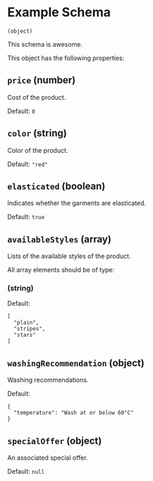# Example Schema
`(object)`

This schema is awesome.

This object has the following properties:

## `price` (number)

Cost of the product.

Default: `0`

## `color` (string)

Color of the product.

Default: `"red"`

## `elasticated` (boolean)

Indicates whether the garments are elasticated.

Default: `true`

## `availableStyles` (array)

Lists of the available styles of the product.

All array elements should be of type:

### (string)

Default:

```
[
  "plain",
  "stripes",
  "stars"
]
```

## `washingRecommendation` (object)

Washing recommendations.

Default:

```
{
  "temperature": "Wash at or below 60°C"
}
```

## `specialOffer` (object)

An associated special offer.

Default: `null`